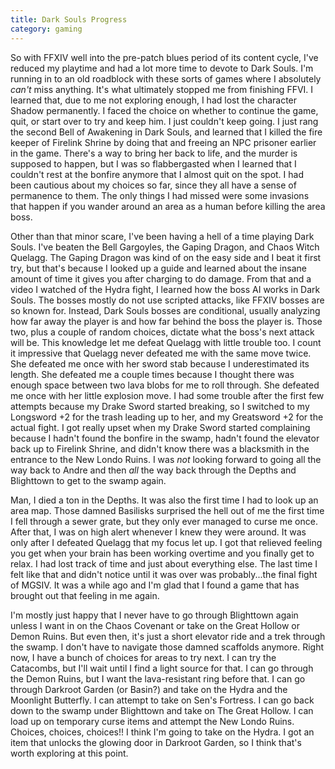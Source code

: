 ```yaml
---
title: Dark Souls Progress
category: gaming
---
```

So with FFXIV well into the pre-patch blues period of its content cycle, I've reduced my playtime and had a lot more time to devote to Dark Souls. I'm running in to an old roadblock with these sorts of games where I absolutely *can't* miss anything. It's what ultimately stopped me from finishing FFVI. I learned that, due to me not exploring enough, I had lost the character Shadow permanently. I faced the choice on whether to continue the game, quit, or start over to try and keep him. I just couldn't keep going. I just rang the second Bell of Awakening in Dark Souls, and learned that I killed the fire keeper of Firelink Shrine by doing that and freeing an NPC prisoner earlier in the game. There's a way to bring her back to life, and the murder is supposed to happen, but I was so flabbergasted when I learned that I couldn't rest at the bonfire anymore that I almost quit on the spot. I had been cautious about my choices so far, since they all have a sense of permanence to them. The only things I had missed were some invasions that happen if you wander around an area as a human before killing the area boss.

Other than that minor scare, I've been having a hell of a time playing Dark Souls. I've beaten the Bell Gargoyles, the Gaping Dragon, and Chaos Witch Quelagg. The Gaping Dragon was kind of on the easy side and I beat it first try, but that's because I looked up a guide and learned about the insane amount of time it gives you after charging to do damage. From that and a video I watched of the Hydra fight, I learned how the boss AI works in Dark Souls. The bosses mostly do not use scripted attacks, like FFXIV bosses are so known for. Instead, Dark Souls bosses are conditional, usually analyzing how far away the player is and how far behind the boss the player is. Those two, plus a couple of random choices, dictate what the boss's next attack will be. This knowledge let me defeat Quelagg with little trouble too. I count it impressive that Quelagg never defeated me with the same move twice. She defeated me once with her sword stab because I underestimated its length. She defeated me a couple times because I thought there was enough space between two lava blobs for me to roll through. She defeated me once with her little explosion move. I had some trouble after the first few attempts because my Drake Sword started breaking, so I switched to my Longsword +2 for the trash leading up to her, and my Greatsword +2 for the actual fight. I got really upset when my Drake Sword started complaining because I hadn't found the bonfire in the swamp, hadn't found the elevator back up to Firelink Shrine, and didn't know there was a blacksmith in the entrance to the New Londo Ruins. I was *not* looking forward to going all the way back to Andre and then *all* the way back through the Depths and Blighttown to get to the swamp again.

Man, I died a ton in the Depths. It was also the first time I had to look up an area map. Those damned Basilisks surprised the hell out of me the first time I fell through a sewer grate, but they only ever managed to curse me once. After that, I was on high alert whenever I knew they were around. It was only after I defeated Quelagg that my focus let up. I got that relieved feeling you get when your brain has been working overtime and you finally get to relax. I had lost track of time and just about everything else. The last time I felt like that and didn't notice until it was over was probably...the final fight of MGSIV. It was a while ago and I'm glad that I found a game that has brought out that feeling in me again.

I'm mostly just happy that I never have to go through Blighttown again unless I want in on the Chaos Covenant or take on the Great Hollow or Demon Ruins. But even then, it's just a short elevator ride and a trek through the swamp. I don't have to navigate those damned scaffolds anymore. Right now, I have a bunch of choices for areas to try next. I can try the Catacombs, but I'll wait until I find a light source for that. I can go through the Demon Ruins, but I want the lava-resistant ring before that. I can go through Darkroot Garden (or Basin?) and take on the Hydra and the Moonlight Butterfly. I can attempt to take on Sen's Fortress. I can go back down to the swamp under Blighttown and take on The Great Hollow. I can load up on temporary curse items and attempt the New Londo Ruins. Choices, choices, choices!! I think I'm going to take on the Hydra. I got an item that unlocks the glowing door in Darkroot Garden, so I think that's worth exploring at this point.